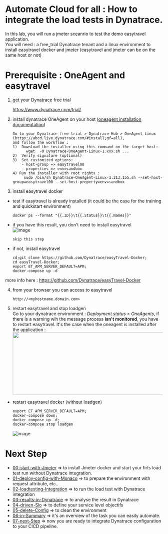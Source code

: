 #  Automate Cloud for all : How to integrate the load tests in Dynatrace.

In this lab, you will run a jmeter sceanrio to test the demo easytravel application.  
You will need : a free_trial Dynatrace tenant and a linux environment to install easytravel docker and jmeter (easytravel and jmeter can be on the same host or not)

# Prerequisite : OneAgent and easytravel

1) get your Dynatrace free trial  

      https://www.dynatrace.com/trial/    

2) install dynatrace OneAgent on your host 
([oneagent installation documentation](https://github.com/ace-dynatrace-lab/ace-load-testing-automation/blob/main/InstallEasytravel.md))    

       Go to your Dynatrace free trial > Dynatrace Hub > OneAgent Linux (https://abcd.live.dynatrace.com/#install;gf=all),
       and follow the workflow :
       1)  Download the installer using this command on the target host: 
             wget  -O Dynatrace-OneAgent-Linux-1.xxx.sh ...
       2)  Verify signature (optional)
       3)  Set customized options:
           - host-group => easytravel00 
           - properties => env=sandbox
       4) Run the installer with root rights : 
            sudo /bin/sh Dynatrace-OneAgent-Linux-1.213.155.sh --set-host-group=easytravel00 --set-host-property=env=sandbox

3) install easytravel docker   
- test if easytravel is already installed (it could be the case for the training and quickstart environment)   

      docker ps --format "{{.ID}}\t{{.Status}}\t{{.Names}}"

- if you have this result, you don't need to install easytravel  
  ![image](https://user-images.githubusercontent.com/40337213/116451621-02f57e00-a85d-11eb-96a0-c1d0613185c7.png)
  
      skip this step
            
- if not, install easytravel  

      cd;git clone https://github.com/Dynatrace/easyTravel-Docker;
      cd easyTravel-Docker;
      export ET_APM_SERVER_DEFAULT=APM;
      docker-compose up -d

more info here : https://github.com/Dynatrace/easyTravel-Docker  
  
4) from your browser you can access to easytravel  

       http://<myhostname.domain.com>

5) restart easytravel and stop loadgen  
Go to your dynatrace environment : *Deployment status > OneAgents*, if there is a warning wih the message process **isn't monitored**, you have to restart easytravel. It's the case when the oneagent is installed after the application :  
    <img src="https://user-images.githubusercontent.com/40337213/116455523-713c3f80-a861-11eb-8786-0858aa10512c.png" width="600" height="200">

- restart easytravel docker (without loadgen)

      export ET_APM_SERVER_DEFAULT=APM;
      docker-compose down;
      docker-compose up -d;
      docker-compose stop loadgen
       
  ![image](https://user-images.githubusercontent.com/40337213/116618345-39a3c500-a93f-11eb-9d84-017a0a26ed4c.png)


# Next Step
- [00-start-with-Jmeter](https://github.com/dynatrace-ace-services/easy-loadtesting-integration/tree/main/00-start-with-Jmeter) => to install Jmeter docker and start your firts load test run without Dynatrace integration.
- [01-deploy-config-with-Monaco](https://github.com/dynatrace-ace-services/easy-loadtesting-integration/tree/main/01-deploy-config-with-Monaco) => to prepare the environment with request attribute, etc..
- [02-loadtesting-Integration](https://github.com/dynatrace-ace-services/easy-loadtesting-integration/tree/main/02-loadtesting-Integration) => to run the load test with Dynatrace integration
- [03-results-in-Dynatrace](https://github.com/dynatrace-ace-services/easy-loadtesting-integration/tree/main/03-results-in-Dynatrace) => to analyse the result in Dynatrace
- [04-driven-Slo](https://github.com/dynatrace-ace-services/easy-loadtesting-integration/tree/main/04-driven-Slo) => to define your service level objectifs
- [05-delete-Config](https://github.com/dynatrace-ace-services/easy-loadtesting-integration/tree/main/05-delete-Config) => to clean the environment
- [06-in-Summary](https://github.com/dynatrace-ace-services/easy-loadtesting-integration/tree/main/06-in-Summary) => it's an overview of the task you can easily automate.
- [07-next-Step](https://github.com/dynatrace-ace-services/easy-loadtesting-integration/tree/main/07-next-Step) => now you are ready to integrate Dynatrace configuration to your CICD pipeline.   
    
